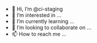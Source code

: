 - 👋 Hi, I’m @ci-staging
- 👀 I’m interested in ...
- 🌱 I’m currently learning ...
- 💞️ I’m looking to collaborate on ...
- 📫 How to reach me ...

<!---
ci-staging/ci-staging is a ✨ special ✨ repository because its `README.md` (this file) appears on your GitHub profile.
You can click the Preview link to take a look at your changes.
--->
